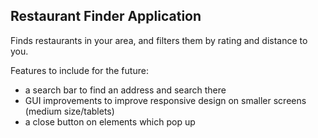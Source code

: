 ## Restaurant Finder Application

Finds restaurants in your area, and filters them by rating and distance to you.

Features to include for the future:
 - a search bar to find an address and search there
- GUI improvements to improve responsive design on smaller screens (medium size/tablets)
- a close button on elements which pop up
